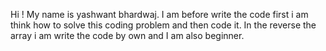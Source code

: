 Hi ! My name is yashwant bhardwaj. I am before write the code first i am think how to solve this coding problem and then code it. 
In the reverse the array i am write the code by own and I am also beginner. 

